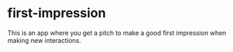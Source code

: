 # first-impression
This is an app where you get a pitch to make a good first impression when making new interactions.
